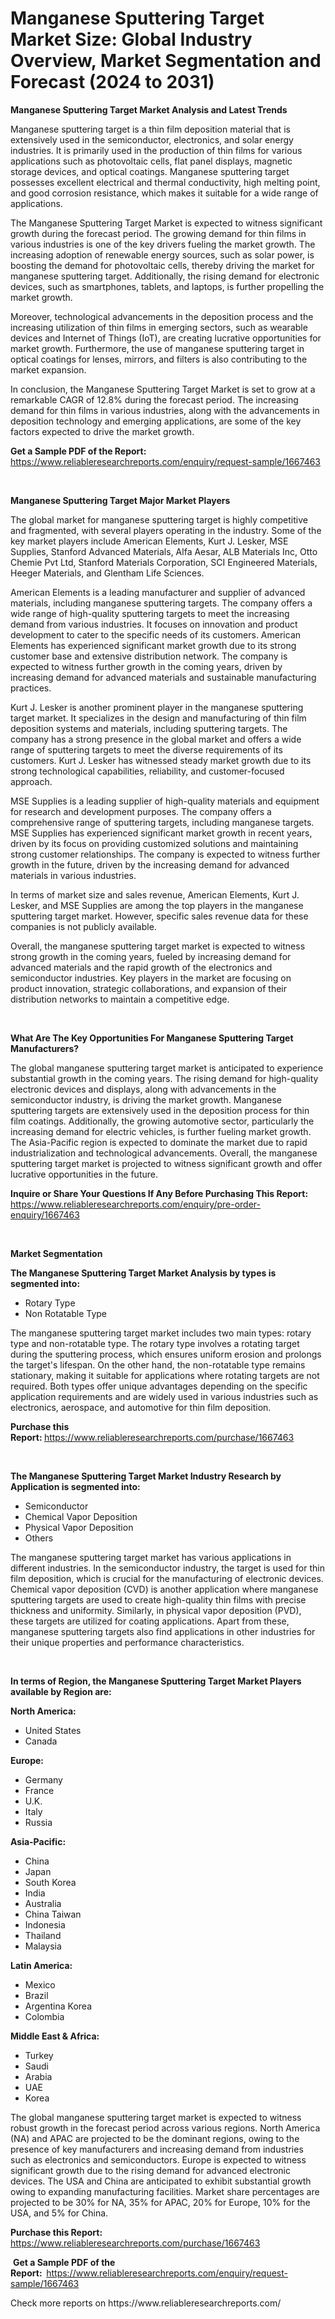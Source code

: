 <p><h1>Manganese Sputtering Target Market Size: Global Industry Overview, Market Segmentation and Forecast (2024 to 2031)</h1></p><p><strong>Manganese Sputtering Target Market Analysis and Latest Trends</strong></p>
<p><p>Manganese sputtering target is a thin film deposition material that is extensively used in the semiconductor, electronics, and solar energy industries. It is primarily used in the production of thin films for various applications such as photovoltaic cells, flat panel displays, magnetic storage devices, and optical coatings. Manganese sputtering target possesses excellent electrical and thermal conductivity, high melting point, and good corrosion resistance, which makes it suitable for a wide range of applications.</p><p>The Manganese Sputtering Target Market is expected to witness significant growth during the forecast period. The growing demand for thin films in various industries is one of the key drivers fueling the market growth. The increasing adoption of renewable energy sources, such as solar power, is boosting the demand for photovoltaic cells, thereby driving the market for manganese sputtering target. Additionally, the rising demand for electronic devices, such as smartphones, tablets, and laptops, is further propelling the market growth.</p><p>Moreover, technological advancements in the deposition process and the increasing utilization of thin films in emerging sectors, such as wearable devices and Internet of Things (IoT), are creating lucrative opportunities for market growth. Furthermore, the use of manganese sputtering target in optical coatings for lenses, mirrors, and filters is also contributing to the market expansion.</p><p>In conclusion, the Manganese Sputtering Target Market is set to grow at a remarkable CAGR of 12.8% during the forecast period. The increasing demand for thin films in various industries, along with the advancements in deposition technology and emerging applications, are some of the key factors expected to drive the market growth.</p></p>
<p><strong>Get a Sample PDF of the Report:&nbsp;</strong> <a href="https://www.reliableresearchreports.com/enquiry/request-sample/1667463">https://www.reliableresearchreports.com/enquiry/request-sample/1667463</a></p>
<p>&nbsp;</p>
<p><strong>Manganese Sputtering Target Major Market Players</strong></p>
<p><p>The global market for manganese sputtering target is highly competitive and fragmented, with several players operating in the industry. Some of the key market players include American Elements, Kurt J. Lesker, MSE Supplies, Stanford Advanced Materials, Alfa Aesar, ALB Materials Inc, Otto Chemie Pvt Ltd, Stanford Materials Corporation, SCI Engineered Materials, Heeger Materials, and Glentham Life Sciences.</p><p>American Elements is a leading manufacturer and supplier of advanced materials, including manganese sputtering targets. The company offers a wide range of high-quality sputtering targets to meet the increasing demand from various industries. It focuses on innovation and product development to cater to the specific needs of its customers. American Elements has experienced significant market growth due to its strong customer base and extensive distribution network. The company is expected to witness further growth in the coming years, driven by increasing demand for advanced materials and sustainable manufacturing practices.</p><p>Kurt J. Lesker is another prominent player in the manganese sputtering target market. It specializes in the design and manufacturing of thin film deposition systems and materials, including sputtering targets. The company has a strong presence in the global market and offers a wide range of sputtering targets to meet the diverse requirements of its customers. Kurt J. Lesker has witnessed steady market growth due to its strong technological capabilities, reliability, and customer-focused approach.</p><p>MSE Supplies is a leading supplier of high-quality materials and equipment for research and development purposes. The company offers a comprehensive range of sputtering targets, including manganese targets. MSE Supplies has experienced significant market growth in recent years, driven by its focus on providing customized solutions and maintaining strong customer relationships. The company is expected to witness further growth in the future, driven by the increasing demand for advanced materials in various industries.</p><p>In terms of market size and sales revenue, American Elements, Kurt J. Lesker, and MSE Supplies are among the top players in the manganese sputtering target market. However, specific sales revenue data for these companies is not publicly available.</p><p>Overall, the manganese sputtering target market is expected to witness strong growth in the coming years, fueled by increasing demand for advanced materials and the rapid growth of the electronics and semiconductor industries. Key players in the market are focusing on product innovation, strategic collaborations, and expansion of their distribution networks to maintain a competitive edge.</p></p>
<p>&nbsp;</p>
<p><strong>What Are The Key Opportunities For Manganese Sputtering Target Manufacturers?</strong></p>
<p><p>The global manganese sputtering target market is anticipated to experience substantial growth in the coming years. The rising demand for high-quality electronic devices and displays, along with advancements in the semiconductor industry, is driving the market growth. Manganese sputtering targets are extensively used in the deposition process for thin film coatings. Additionally, the growing automotive sector, particularly the increasing demand for electric vehicles, is further fueling market growth. The Asia-Pacific region is expected to dominate the market due to rapid industrialization and technological advancements. Overall, the manganese sputtering target market is projected to witness significant growth and offer lucrative opportunities in the future.</p></p>
<p><strong>Inquire or Share Your Questions If Any Before Purchasing This Report:</strong> <a href="https://www.reliableresearchreports.com/enquiry/pre-order-enquiry/1667463">https://www.reliableresearchreports.com/enquiry/pre-order-enquiry/1667463</a></p>
<p>&nbsp;</p>
<p><strong>Market Segmentation</strong></p>
<p><strong>The Manganese Sputtering Target Market Analysis by types is segmented into:</strong></p>
<p><ul><li>Rotary Type</li><li>Non Rotatable Type</li></ul></p>
<p><p>The manganese sputtering target market includes two main types: rotary type and non-rotatable type. The rotary type involves a rotating target during the sputtering process, which ensures uniform erosion and prolongs the target's lifespan. On the other hand, the non-rotatable type remains stationary, making it suitable for applications where rotating targets are not required. Both types offer unique advantages depending on the specific application requirements and are widely used in various industries such as electronics, aerospace, and automotive for thin film deposition.</p></p>
<p><strong>Purchase this Report:&nbsp;</strong><a href="https://www.reliableresearchreports.com/purchase/1667463">https://www.reliableresearchreports.com/purchase/1667463</a></p>
<p>&nbsp;</p>
<p><strong>The Manganese Sputtering Target Market Industry Research by Application is segmented into:</strong></p>
<p><ul><li>Semiconductor</li><li>Chemical Vapor Deposition</li><li>Physical Vapor Deposition</li><li>Others</li></ul></p>
<p><p>The manganese sputtering target market has various applications in different industries. In the semiconductor industry, the target is used for thin film deposition, which is crucial for the manufacturing of electronic devices. Chemical vapor deposition (CVD) is another application where manganese sputtering targets are used to create high-quality thin films with precise thickness and uniformity. Similarly, in physical vapor deposition (PVD), these targets are utilized for coating applications. Apart from these, manganese sputtering targets also find applications in other industries for their unique properties and performance characteristics.</p></p>
<p>&nbsp;</p>
<p><strong>In terms of Region, the Manganese Sputtering Target Market Players available by Region are:</strong></p>
<p>
    <p> <strong> North America: </strong>
        <ul>
            <li>United States</li>
            <li>Canada</li>
        </ul>
        </p> 
    <p> <strong> Europe: </strong>
        <ul>
            <li>Germany</li>
            <li>France</li>
            <li>U.K.</li>
            <li>Italy</li>
            <li>Russia</li>
        </ul>
        </p> 
    <p> <strong> Asia-Pacific: </strong>
        <ul>
            <li>China</li>
            <li>Japan</li>
            <li>South Korea</li>
            <li>India</li>
            <li>Australia</li>
            <li>China Taiwan</li>
            <li>Indonesia</li>
            <li>Thailand</li>
            <li>Malaysia</li>
        </ul>
        </p> 
    <p> <strong> Latin America: </strong>
        <ul>
            <li>Mexico</li>
            <li>Brazil</li>
            <li>Argentina Korea</li>
            <li>Colombia</li>
        </ul>
        </p> 
    <p> <strong> Middle East & Africa: </strong>
        <ul>
            <li>Turkey</li>
            <li>Saudi</li>
            <li>Arabia</li>
            <li>UAE</li>
            <li>Korea</li>
        </ul>
    </p>
    </p>
<p><p>The global manganese sputtering target market is expected to witness robust growth in the forecast period across various regions. North America (NA) and APAC are projected to be the dominant regions, owing to the presence of key manufacturers and increasing demand from industries such as electronics and semiconductors. Europe is expected to witness significant growth due to the rising demand for advanced electronic devices. The USA and China are anticipated to exhibit substantial growth owing to expanding manufacturing facilities. Market share percentages are projected to be 30% for NA, 35% for APAC, 20% for Europe, 10% for the USA, and 5% for China.</p></p>
<p><strong>Purchase this Report: </strong><a href="https://www.reliableresearchreports.com/purchase/1667463">https://www.reliableresearchreports.com/purchase/1667463</a></p>
<p>&nbsp;<strong>Get a Sample PDF of the Report:&nbsp;&nbsp;</strong><a href="https://www.reliableresearchreports.com/enquiry/request-sample/1667463">https://www.reliableresearchreports.com/enquiry/request-sample/1667463</a></p>
<p><strong></strong></p>
<p>Check more reports on https://www.reliableresearchreports.com/</p>